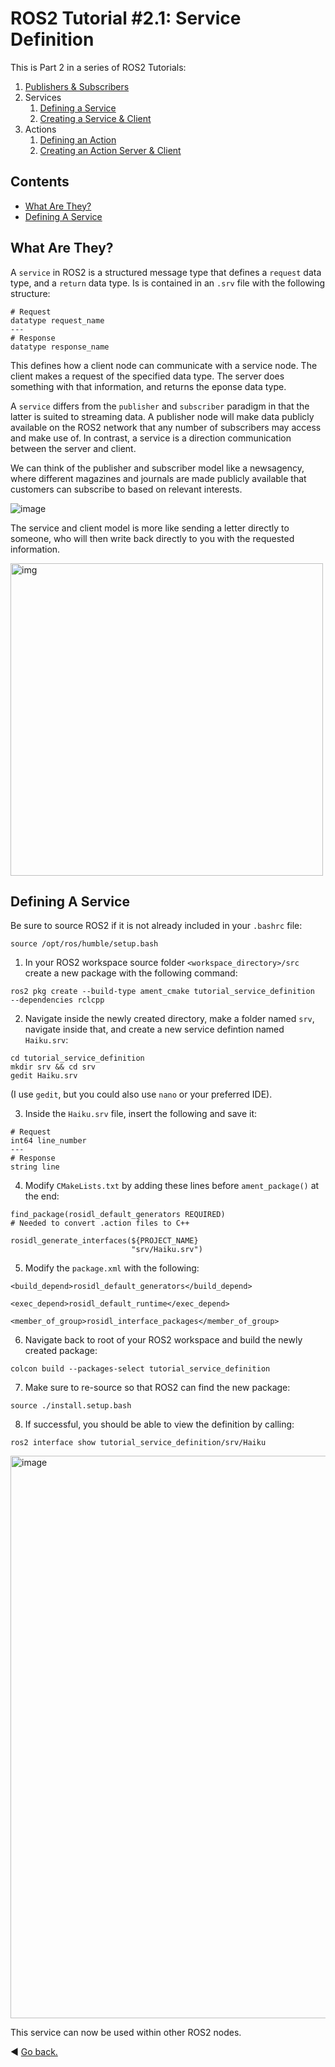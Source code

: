 # ROS2 Tutorial #2.1: Service Definition

This is Part 2 in a series of ROS2 Tutorials:
1. [Publishers & Subscribers](https://github.com/Woolfrey/tutorial_publisher_subscriber)
2. Services
     1. [Defining a Service](https://github.com/Woolfrey/tutorial_service_definition)
     2. [Creating a Service & Client](https://github.com/Woolfrey/tutorial_service_client)
4. Actions
     1. [Defining an Action](https://github.com/Woolfrey/tutorial_action_definition)
     2. [Creating an Action Server & Client](https://github.com/Woolfrey/tutorial_action_server)
        
## Contents
- [What Are They?](#what-are-they)
- [Defining A Service](#defining-a-service)

## What Are They?

A `service` in ROS2 is a structured message type that defines a `request` data type, and a `return` data type. Is is contained in an `.srv` file with the following structure:
```
# Request
datatype request_name
---
# Response
datatype response_name
```
This defines how a client node can communicate with a service node. The client makes a request of the specified data type. The server does something with that information, and returns the eponse data type.

A `service` differs from the `publisher` and `subscriber` paradigm in that the latter is suited to streaming data. A publisher node will make data publicly available on the ROS2 network that any number of subscribers may access and make use of. In contrast, a service is a direction communication between the server and client.

We can think of the publisher and subscriber model like a newsagency, where different magazines and journals are made publicly available that customers can subscribe to based on relevant interests.

![image](https://github.com/Woolfrey/tutorial_service_definition/assets/62581255/5ee507a5-65cb-4eac-9466-4b4e3efc96e5)

The service and client model is more like sending a letter directly to someone, who will then write back directly to you with the requested information.

<img src="https://github.com/Woolfrey/tutorial_service_definition/assets/62581255/6fa5991a-1272-4ddd-960a-dee4ec8a3217" alt="img" width="500" height="auto">

## Defining A Service

Be sure to source ROS2 if it is not already included in your `.bashrc` file:
```
source /opt/ros/humble/setup.bash
```

1) In your ROS2 workspace source folder `<workspace_directory>/src` create a new package with the following command:
```
ros2 pkg create --build-type ament_cmake tutorial_service_definition  --dependencies rclcpp
```
2) Navigate inside the newly created directory, make a folder named `srv`, navigate inside that, and create a new service defintion named `Haiku.srv`:
```
cd tutorial_service_definition
mkdir srv && cd srv
gedit Haiku.srv
```
(I use `gedit`, but you could also use `nano` or your preferred IDE).

3) Inside the `Haiku.srv` file, insert the following and save it:
```
# Request
int64 line_number
---
# Response
string line
```
4) Modify `CMakeLists.txt` by adding these lines before `ament_package()` at the end:
```
find_package(rosidl_default_generators REQUIRED)                                                    # Needed to convert .action files to C++

rosidl_generate_interfaces(${PROJECT_NAME}
                           "srv/Haiku.srv")
```
5) Modify the `package.xml` with the following:
```
<build_depend>rosidl_default_generators</build_depend>

<exec_depend>rosidl_default_runtime</exec_depend>

<member_of_group>rosidl_interface_packages</member_of_group>
```
6) Navigate back to root of your ROS2 workspace and build the newly created package:
```
colcon build --packages-select tutorial_service_definition
```
7) Make sure to re-source so that ROS2 can find the new package:
```
source ./install.setup.bash
```
8) If successful, you should be able to view the definition by calling:
```
ros2 interface show tutorial_service_definition/srv/Haiku
```
<img src="https://github.com/Woolfrey/tutorial_service_definition/assets/62581255/5e181c05-0ac1-430c-bad8-3fe68e9afcb7" alt="image" width="900" height="auto">

This service can now be used within other ROS2 nodes.

:arrow_backward: [Go back.](#ros2-tutorial--service--definition)

